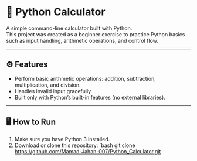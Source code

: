 # 🧮 Python Calculator

A simple command-line calculator built with Python.  
This project was created as a beginner exercise to practice Python basics such as input handling, arithmetic operations, and control flow.

---

## ⚙️ Features
- Perform basic arithmetic operations: addition, subtraction, multiplication, and division.
- Handles invalid input gracefully.
- Built only with Python’s built-in features (no external libraries).

---

## 🖥️ How to Run
1. Make sure you have Python 3 installed.
2. Download or clone this repository:
   `bash
   git clone https://github.com/Mamad-Jahan-007/Python_Calculator.git
